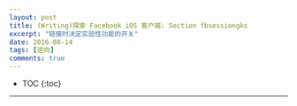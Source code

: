 ```yaml
---
layout: post
title: (Writing)探索 Facebook iOS 客户端: Section fbsessiongks
excerpt: "链接时决定实验性功能的开关"
date: 2016-08-14
tags: [逆向]
comments: true
---
```

 
* TOC
{:toc}
---
 


